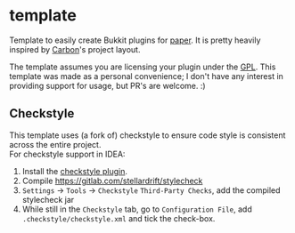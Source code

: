 # template

Template to easily create Bukkit plugins for [paper](https://github.com/PaperMC/Paper). It is pretty
heavily inspired by [Carbon](https://github.com/Hexaoxide/Carbon)'s project layout.

The template assumes you are licensing your plugin under the [GPL](license.txt). This template was
made as a personal convenience; I don't have any interest in providing support for usage, but PR's
are welcome. :)

## Checkstyle

This template uses (a fork of) checkstyle to ensure code style is consistent across the entire project.  
For checkstyle support in IDEA:

1. Install the [checkstyle plugin](https://github.com/jshiell/checkstyle-idea).
2. Compile https://gitlab.com/stellardrift/stylecheck
3. `Settings` -> `Tools` -> `Checkstyle` `Third-Party Checks`, add the compiled stylecheck jar
4. While still in the `Checkstyle` tab, go to `Configuration File`, add `.checkstyle/checkstyle.xml`
   and tick the check-box.

